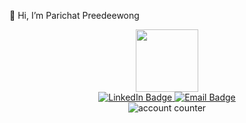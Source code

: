 👋 Hi, I’m Parichat Preedeewong

<div id="header" align="center">
  <img src="https://media3.giphy.com/media/v1.Y2lkPTc5MGI3NjExejBybTNkYjg3dW5mMW9nMHFnY3ZuNThrZm4xcHpxZTJza3hwdGZiOSZlcD12MV9pbnRlcm5hbF9naWZfYnlfaWQmY3Q9cw/fkb0aC33vSyuYAwqqQ/giphy.gif" width="100"/>
</div>

<div id="badges" align="center">
  <a href="https://www.linkedin.com/in/parichat-preedeewong-92226531b/?trk=public-profile-join-page">
    <img src="https://img.shields.io/badge/LinkedIn-blue?style=for-the-badge&logo=linkedin&logoColor=white" alt="LinkedIn Badge"/>
  </a>
  <a href="parichat.preedeewong@gmail.com">
    <img src="https://img.shields.io/badge/Email-red?style=for-the-badge&logo=email&logoColor=white" alt="Email Badge"/>
  </a> 
  <br>
  <img src="https://komarev.com/ghpvc/?username=NxwpParichat&style=flat-square&color=blue" alt="account counter"/>
</div>

